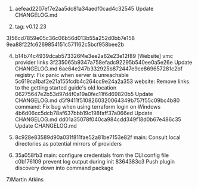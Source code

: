 1) aefead2207ef7e2aa5dc81a34aedf0cad4c32545 Update CHANGELOG.md

2) tag: v0.12.23

3)56cd7859e05c36c06b56d013b55a252d0bb7e158
  9ea88f22fc6269854151c571162c5bcf958bee2b

4) b14b74c4939dcab573326f4e3ee2a62e23e12f89 [Website] vmc provider links
3f235065b9347a758efadc92295b540ee0a5e26e Update CHANGELOG.md
6ae64e247b332925b872447e9ce869657281c2bf registry: Fix panic when server is unreachable
5c619ca1baf2e21a155fcdb4c264cc9e24a2a353 website: Remove links to the getting started guide's old location
06275647e2b53d97d4f0a19a0fec11f6d69820b5 Update CHANGELOG.md
d5f9411f5108260320064349b757f55c09bc4b80 command: Fix bug when using terraform login on Windows
4b6d06cc5dcb78af637bbb19c198faff37a066ed Update CHANGELOG.md
dd01a35078f040ca984cdd349f18d0b67e486c35 Update CHANGELOG.md

5) 8c928e83589d90a031f811fae52a81be7153e82f main: Consult local directories as potential mirrors of providers

6) 35a058fb3 main: configure credentials from the CLI config file
c0b176109 prevent log output during init
8364383c3 Push plugin discovery down into command package

7)Martin Atkins


